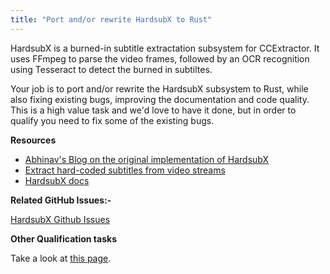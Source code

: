```yaml
---
title: "Port and/or rewrite HardsubX to Rust"
---
```


HardsubX is a burned-in subtitle extractation subsystem for CCExtractor. It uses FFmpeg to parse the video frames, followed by an OCR recognition using Tesseract to detect the burned in subtiltes.

Your job is to port and/or rewrite the HardsubX subsystem to Rust, while also fixing existing bugs, improving the documentation and code quality.
This is a high value task and we'd love to have it done, but in order to qualify you need to fix some of the existing bugs.

**Resources**

- [Abhinav's Blog on the original implementation of HardsubX](https://abhinavshukla95.wordpress.com/2016/08/18/google-summer-of-code-work-product-submission/)
- [Extract hard-coded subtitles from video streams](https://ccextractor.org/public/gsoc/2016/abhinav/)
- [HardsubX docs](https://github.com/CCExtractor/ccextractor/blob/master/docs/HARDSUBX.txt)

**Related GitHub Issues:-** 

[HardsubX Github Issues](https://github.com/CCExtractor/ccextractor/issues?q=is%3Aopen+is%3Aissue+label%3AHardsubX)

**Other Qualification tasks**

Take a look at [this page](/public/gsoc/takehome).